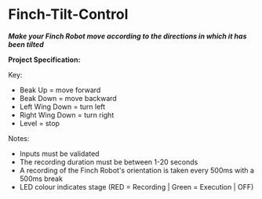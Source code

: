 # Finch-Tilt-Control

***Make your Finch Robot move according to the directions in which it has been tilted***

**Project Specification:**

Key:

- Beak Up = move forward
- Beak Down = move backward
- Left Wing Down = turn left
- Right Wing Down = turn right
- Level = stop

Notes:

- Inputs must be validated
- The recording duration must be between 1-20 seconds
- A recording of the Finch Robot's orientation is taken every 500ms with a 500ms break
- LED colour indicates stage (RED = Recording | Green = Execution | OFF)
